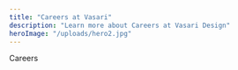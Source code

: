 ```yaml
---
title: "Careers at Vasari"
description: "Learn more about Careers at Vasari Design"
heroImage: "/uploads/hero2.jpg"
---
```

Careers